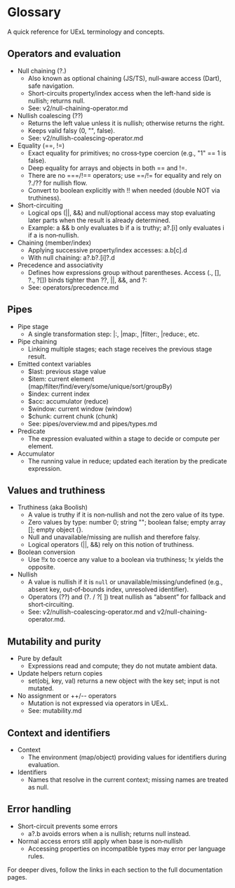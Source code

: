 # Glossary

A quick reference for UExL terminology and concepts.

## Operators and evaluation

- Null chaining (?.)
  - Also known as optional chaining (JS/TS), null‑aware access (Dart), safe navigation.
  - Short-circuits property/index access when the left-hand side is nullish; returns null.
  - See: v2/null-chaining-operator.md
- Nullish coalescing (??)
  - Returns the left value unless it is nullish; otherwise returns the right.
  - Keeps valid falsy (0, "", false).
  - See: v2/nullish-coalescing-operator.md
- Equality (==, !=)
  - Exact equality for primitives; no cross‑type coercion (e.g., "1" == 1 is false).
  - Deep equality for arrays and objects in both == and !=.
  - There are no ===/!== operators; use ==/!= for equality and rely on ?./?? for nullish flow.
  - Convert to boolean explicitly with !! when needed (double NOT via truthiness).
- Short-circuiting
  - Logical ops (||, &&) and null/optional access may stop evaluating later parts when the result is already determined.
  - Example: a && b only evaluates b if a is truthy; a?.[i] only evaluates i if a is non‑nullish.
- Chaining (member/index)
  - Applying successive property/index accesses: a.b[c].d
  - With null chaining: a?.b?.[i]?.d
- Precedence and associativity
  - Defines how expressions group without parentheses. Access (., [], ?., ?[]) binds tighter than ??, ||, &&, and ?:
  - See: operators/precedence.md

## Pipes

- Pipe stage
  - A single transformation step: |:, |map:, |filter:, |reduce:, etc.
- Pipe chaining
  - Linking multiple stages; each stage receives the previous stage result.
- Emitted context variables
  - $last: previous stage value
  - $item: current element (map/filter/find/every/some/unique/sort/groupBy)
  - $index: current index
  - $acc: accumulator (reduce)
  - $window: current window (window)
  - $chunk: current chunk (chunk)
  - See: pipes/overview.md and pipes/types.md
- Predicate
  - The expression evaluated within a stage to decide or compute per element.
- Accumulator
  - The running value in reduce; updated each iteration by the predicate expression.

## Values and truthiness

- Truthiness (aka Boolish)
  - A value is truthy if it is non‑nullish and not the zero value of its type.
  - Zero values by type: number 0; string ""; boolean false; empty array []; empty object {}.
  - Null and unavailable/missing are nullish and therefore falsy.
  - Logical operators (||, &&) rely on this notion of truthiness.
- Boolean conversion
  - Use !!x to coerce any value to a boolean via truthiness; !x yields the opposite.
- Nullish
  - A value is nullish if it is `null` or unavailable/missing/undefined (e.g., absent key, out‑of‑bounds index, unresolved identifier).
  - Operators (??) and (?. / ?[ ]) treat nullish as “absent” for fallback and short‑circuiting.
  - See: v2/nullish-coalescing-operator.md and v2/null-chaining-operator.md.

## Mutability and purity

- Pure by default
  - Expressions read and compute; they do not mutate ambient data.
- Update helpers return copies
  - set(obj, key, val) returns a new object with the key set; input is not mutated.
- No assignment or ++/-- operators
  - Mutation is not expressed via operators in UExL.
  - See: mutability.md

## Context and identifiers

- Context
  - The environment (map/object) providing values for identifiers during evaluation.
- Identifiers
  - Names that resolve in the current context; missing names are treated as null.

## Error handling

- Short-circuit prevents some errors
  - a?.b avoids errors when a is nullish; returns null instead.
- Normal access errors still apply when base is non‑nullish
  - Accessing properties on incompatible types may error per language rules.

For deeper dives, follow the links in each section to the full documentation pages.
